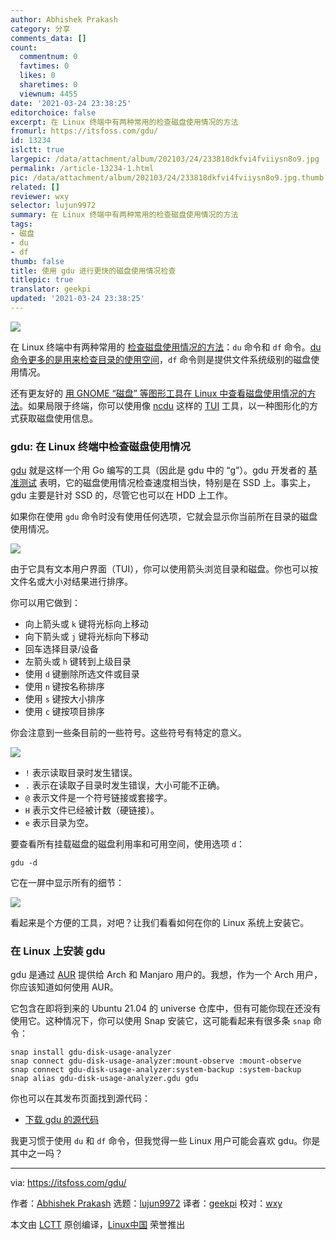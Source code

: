 ```yaml
---
author: Abhishek Prakash
category: 分享
comments_data: []
count:
  commentnum: 0
  favtimes: 0
  likes: 0
  sharetimes: 0
  viewnum: 4455
date: '2021-03-24 23:38:25'
editorchoice: false
excerpt: 在 Linux 终端中有两种常用的检查磁盘使用情况的方法
fromurl: https://itsfoss.com/gdu/
id: 13234
islctt: true
largepic: /data/attachment/album/202103/24/233818dkfvi4fviiysn8o9.jpg
permalink: /article-13234-1.html
pic: /data/attachment/album/202103/24/233818dkfvi4fviiysn8o9.jpg.thumb.jpg
related: []
reviewer: wxy
selector: lujun9972
summary: 在 Linux 终端中有两种常用的检查磁盘使用情况的方法
tags:
- 磁盘
- du
- df
thumb: false
title: 使用 gdu 进行更快的磁盘使用情况检查
titlepic: true
translator: geekpi
updated: '2021-03-24 23:38:25'
---
```


![](/data/attachment/album/202103/24/233818dkfvi4fviiysn8o9.jpg)


在 Linux 终端中有两种常用的 [检查磁盘使用情况的方法](https://linuxhandbook.com/df-command/)：`du` 命令和 `df` 命令。[du 命令更多的是用来检查目录的使用空间](https://linuxhandbook.com/find-directory-size-du-command/)，`df` 命令则是提供文件系统级别的磁盘使用情况。


还有更友好的 [用 GNOME “磁盘” 等图形工具在 Linux 中查看磁盘使用情况的方法](https://itsfoss.com/check-free-disk-space-linux/)。如果局限于终端，你可以使用像 [ncdu](https://dev.yorhel.nl/ncdu) 这样的 [TUI](https://itsfoss.com/gui-cli-tui/) 工具，以一种图形化的方式获取磁盘使用信息。


### gdu: 在 Linux 终端中检查磁盘使用情况


[gdu](https://github.com/dundee/gdu) 就是这样一个用 Go 编写的工具（因此是 gdu 中的 “g”）。gdu 开发者的 [基准测试](https://github.com/dundee/gdu#benchmarks) 表明，它的磁盘使用情况检查速度相当快，特别是在 SSD 上。事实上，gdu 主要是针对 SSD 的，尽管它也可以在 HDD 上工作。


如果你在使用 `gdu` 命令时没有使用任何选项，它就会显示你当前所在目录的磁盘使用情况。


![](/data/attachment/album/202103/24/233827bsoqzsu7onk8jb3b.png)


由于它具有文本用户界面（TUI），你可以使用箭头浏览目录和磁盘。你也可以按文件名或大小对结果进行排序。


你可以用它做到：


* 向上箭头或 `k` 键将光标向上移动
* 向下箭头或 `j` 键将光标向下移动
* 回车选择目录/设备
* 左箭头或 `h` 键转到上级目录
* 使用 `d` 键删除所选文件或目录
* 使用 `n` 键按名称排序
* 使用 `s` 键按大小排序
* 使用 `c` 键按项目排序


你会注意到一些条目前的一些符号。这些符号有特定的意义。


![](/data/attachment/album/202103/24/233829jd2z8826u9e9ad4i.png)


* `!` 表示读取目录时发生错误。
* `.` 表示在读取子目录时发生错误，大小可能不正确。
* `@` 表示文件是一个符号链接或套接字。
* `H` 表示文件已经被计数（硬链接）。
* `e` 表示目录为空。


要查看所有挂载磁盘的磁盘利用率和可用空间，使用选项 `d`：



```
gdu -d

```

它在一屏中显示所有的细节：


![](/data/attachment/album/202103/24/233830f9mkzjz6ymm9bfj9.png)


看起来是个方便的工具，对吧？让我们看看如何在你的 Linux 系统上安装它。


### 在 Linux 上安装 gdu


gdu 是通过 [AUR](https://itsfoss.com/aur-arch-linux/) 提供给 Arch 和 Manjaro 用户的。我想，作为一个 Arch 用户，你应该知道如何使用 AUR。


它包含在即将到来的 Ubuntu 21.04 的 universe 仓库中，但有可能你现在还没有使用它。这种情况下，你可以使用 Snap 安装它，这可能看起来有很多条 `snap` 命令：



```
snap install gdu-disk-usage-analyzer
snap connect gdu-disk-usage-analyzer:mount-observe :mount-observe
snap connect gdu-disk-usage-analyzer:system-backup :system-backup
snap alias gdu-disk-usage-analyzer.gdu gdu

```

你也可以在其发布页面找到源代码：


* [下载 gdu 的源代码](https://github.com/dundee/gdu/releases)


我更习惯于使用 `du` 和 `df` 命令，但我觉得一些 Linux 用户可能会喜欢 gdu。你是其中之一吗？




---


via: <https://itsfoss.com/gdu/>


作者：[Abhishek Prakash](https://itsfoss.com/author/abhishek/) 选题：[lujun9972](https://github.com/lujun9972) 译者：[geekpi](https://github.com/geekpi) 校对：[wxy](https://github.com/wxy)


本文由 [LCTT](https://github.com/LCTT/TranslateProject) 原创编译，[Linux中国](https://linux.cn/) 荣誉推出
